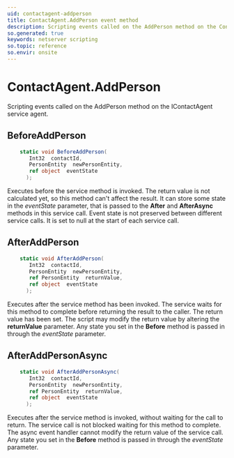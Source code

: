 ```yaml
---
uid: contactagent-addperson
title: ContactAgent.AddPerson event method
description: Scripting events called on the AddPerson method on the ContactAgent service agent.
so.generated: true
keywords: netserver scripting
so.topic: reference
so.envir: onsite
---
```

# ContactAgent.AddPerson

Scripting events called on the <see cref='M:IContactAgent.AddPerson'>AddPerson</see> method on the <see cref='IContactAgent'>IContactAgent</see>  service agent.

## BeforeAddPerson
```cs
    static void BeforeAddPerson(
       Int32  contactId,
       PersonEntity  newPersonEntity,
       ref object  eventState
      );
```
Executes before the service method is invoked.
The return value is not calculated yet, so this method can't affect the result.
It can store some state in the *eventState* parameter, that is passed to the **After** and **AfterAsync** methods in this service call.
Event state is not preserved between different service calls. It is set to null at the start of each service call.
## AfterAddPerson
```cs
    static void AfterAddPerson(
       Int32  contactId,
       PersonEntity  newPersonEntity,
       ref PersonEntity  returnValue,
       ref object  eventState
      );
```
Executes after the service method has been invoked. The service waits for this method to complete before returning the result to the caller.
The return value has been set. The script may modify the return value by altering the **returnValue** parameter.
Any state you set in the **Before** method is passed in through the *eventState* parameter.
## AfterAddPersonAsync
```cs
    static void AfterAddPersonAsync(
       Int32  contactId,
       PersonEntity  newPersonEntity,
       ref PersonEntity  returnValue,
       ref object  eventState
      );
```
Executes after the service method is invoked, without waiting for the call to return.
The service call is not blocked waiting for this method to complete.
The async event handler cannot modify the return value of the service call.
Any state you set in the **Before** method is passed in through the *eventState* parameter.

